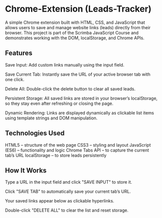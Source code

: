 # Chrome-Extension (Leads-Tracker)

A simple Chrome extension built with HTML, CSS, and JavaScript that allows users to save and manage website links (leads) directly from their browser.
This project is part of the Scrimba JavaScript Course and demonstrates working with the DOM, localStorage, and Chrome APIs.

## Features

Save Input: Add custom links manually using the input field.

Save Current Tab: Instantly save the URL of your active browser tab with one click.

Delete All: Double-click the delete button to clear all saved leads.

Persistent Storage: All saved links are stored in your browser’s localStorage, so they stay even after refreshing or closing the page.

Dynamic Rendering: Links are displayed dynamically as clickable list items using template strings and DOM manipulation.

## Technologies Used

HTML5 – structure of the web page
CSS3 – styling and layout
JavaScript (ES6) – functionality and logic
Chrome Tabs API – to capture the current tab’s URL
localStorage – to store leads persistently

## How It Works

Type a URL in the input field and click "SAVE INPUT" to store it.

Click "SAVE TAB" to automatically save your current tab’s URL.

Your saved links appear below as clickable hyperlinks.

Double-click "DELETE ALL" to clear the list and reset storage.

